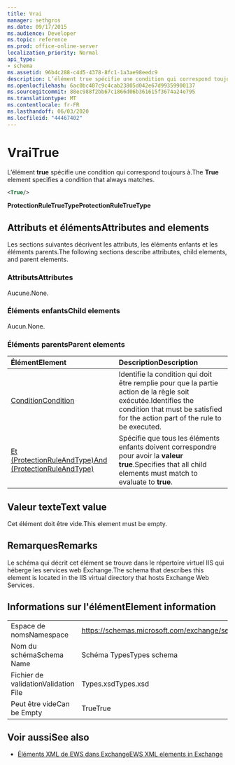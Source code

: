 ```yaml
---
title: Vrai
manager: sethgros
ms.date: 09/17/2015
ms.audience: Developer
ms.topic: reference
ms.prod: office-online-server
localization_priority: Normal
api_type:
- schema
ms.assetid: 96b4c288-c4d5-4378-8fc1-1a3ae98eedc9
description: L’élément true spécifie une condition qui correspond toujours à.
ms.openlocfilehash: 6ac0bc407c9c4cab23805d042e67d99359900137
ms.sourcegitcommit: 88ec988f2bb67c1866d06b361615f3674a24e795
ms.translationtype: MT
ms.contentlocale: fr-FR
ms.lasthandoff: 06/03/2020
ms.locfileid: "44467402"
---
```

# <a name="true"></a><span data-ttu-id="39725-103">Vrai</span><span class="sxs-lookup"><span data-stu-id="39725-103">True</span></span>

<span data-ttu-id="39725-104">L’élément **true** spécifie une condition qui correspond toujours à.</span><span class="sxs-lookup"><span data-stu-id="39725-104">The **True** element specifies a condition that always matches.</span></span> 
  
```xml
<True/>
```

<span data-ttu-id="39725-105">**ProtectionRuleTrueType**</span><span class="sxs-lookup"><span data-stu-id="39725-105">**ProtectionRuleTrueType**</span></span>

## <a name="attributes-and-elements"></a><span data-ttu-id="39725-106">Attributs et éléments</span><span class="sxs-lookup"><span data-stu-id="39725-106">Attributes and elements</span></span>

<span data-ttu-id="39725-107">Les sections suivantes décrivent les attributs, les éléments enfants et les éléments parents.</span><span class="sxs-lookup"><span data-stu-id="39725-107">The following sections describe attributes, child elements, and parent elements.</span></span>
  
### <a name="attributes"></a><span data-ttu-id="39725-108">Attributs</span><span class="sxs-lookup"><span data-stu-id="39725-108">Attributes</span></span>

<span data-ttu-id="39725-109">Aucune.</span><span class="sxs-lookup"><span data-stu-id="39725-109">None.</span></span>
  
### <a name="child-elements"></a><span data-ttu-id="39725-110">Éléments enfants</span><span class="sxs-lookup"><span data-stu-id="39725-110">Child elements</span></span>

<span data-ttu-id="39725-111">Aucun.</span><span class="sxs-lookup"><span data-stu-id="39725-111">None.</span></span>
  
### <a name="parent-elements"></a><span data-ttu-id="39725-112">Éléments parents</span><span class="sxs-lookup"><span data-stu-id="39725-112">Parent elements</span></span>

|<span data-ttu-id="39725-113">**Élément**</span><span class="sxs-lookup"><span data-stu-id="39725-113">**Element**</span></span>|<span data-ttu-id="39725-114">**Description**</span><span class="sxs-lookup"><span data-stu-id="39725-114">**Description**</span></span>|
|:-----|:-----|
|[<span data-ttu-id="39725-115">Condition</span><span class="sxs-lookup"><span data-stu-id="39725-115">Condition</span></span>](condition.md) <br/> |<span data-ttu-id="39725-116">Identifie la condition qui doit être remplie pour que la partie action de la règle soit exécutée.</span><span class="sxs-lookup"><span data-stu-id="39725-116">Identifies the condition that must be satisfied for the action part of the rule to be executed.</span></span>  <br/> |
|[<span data-ttu-id="39725-117">Et (ProtectionRuleAndType)</span><span class="sxs-lookup"><span data-stu-id="39725-117">And (ProtectionRuleAndType)</span></span>](and-protectionruleandtype.md) <br/> |<span data-ttu-id="39725-118">Spécifie que tous les éléments enfants doivent correspondre pour avoir la **valeur true**.</span><span class="sxs-lookup"><span data-stu-id="39725-118">Specifies that all child elements must match to evaluate to **true**.</span></span>  <br/> |
   
## <a name="text-value"></a><span data-ttu-id="39725-119">Valeur texte</span><span class="sxs-lookup"><span data-stu-id="39725-119">Text value</span></span>

<span data-ttu-id="39725-120">Cet élément doit être vide.</span><span class="sxs-lookup"><span data-stu-id="39725-120">This element must be empty.</span></span>
  
## <a name="remarks"></a><span data-ttu-id="39725-121">Remarques</span><span class="sxs-lookup"><span data-stu-id="39725-121">Remarks</span></span>

<span data-ttu-id="39725-122">Le schéma qui décrit cet élément se trouve dans le répertoire virtuel IIS qui héberge les services web Exchange.</span><span class="sxs-lookup"><span data-stu-id="39725-122">The schema that describes this element is located in the IIS virtual directory that hosts Exchange Web Services.</span></span>
  
## <a name="element-information"></a><span data-ttu-id="39725-123">Informations sur l'élément</span><span class="sxs-lookup"><span data-stu-id="39725-123">Element information</span></span>

|||
|:-----|:-----|
|<span data-ttu-id="39725-124">Espace de noms</span><span class="sxs-lookup"><span data-stu-id="39725-124">Namespace</span></span>  <br/> |https://schemas.microsoft.com/exchange/services/2006/types  <br/> |
|<span data-ttu-id="39725-125">Nom du schéma</span><span class="sxs-lookup"><span data-stu-id="39725-125">Schema Name</span></span>  <br/> |<span data-ttu-id="39725-126">Schéma Types</span><span class="sxs-lookup"><span data-stu-id="39725-126">Types schema</span></span>  <br/> |
|<span data-ttu-id="39725-127">Fichier de validation</span><span class="sxs-lookup"><span data-stu-id="39725-127">Validation File</span></span>  <br/> |<span data-ttu-id="39725-128">Types.xsd</span><span class="sxs-lookup"><span data-stu-id="39725-128">Types.xsd</span></span>  <br/> |
|<span data-ttu-id="39725-129">Peut être vide</span><span class="sxs-lookup"><span data-stu-id="39725-129">Can be Empty</span></span>  <br/> |<span data-ttu-id="39725-130">True</span><span class="sxs-lookup"><span data-stu-id="39725-130">True</span></span>  <br/> |
   
## <a name="see-also"></a><span data-ttu-id="39725-131">Voir aussi</span><span class="sxs-lookup"><span data-stu-id="39725-131">See also</span></span>

- [<span data-ttu-id="39725-132">Éléments XML de EWS dans Exchange</span><span class="sxs-lookup"><span data-stu-id="39725-132">EWS XML elements in Exchange</span></span>](ews-xml-elements-in-exchange.md)

